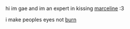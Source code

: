 hi im gae and im an expert in kissing [marceline](https://github.com/Meowcelinee) :3

i make peoples eyes not [burn](https://github.com/catppuccin)
